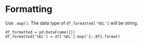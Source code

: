 # Formatting


Use `.map()`. The data type of `df_formatted['%EL']` will be string.
```
df_formatted = pd.DataFrame({})
df_formatted['%EL'] = df['%EL'].map('{:.0f}.format)
```
